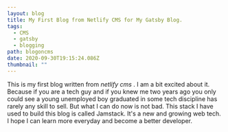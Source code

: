 ```yaml
---
layout: blog
title: My First Blog from Netlify CMS for My Gatsby Blog.
tags:
  - CMS
  - gatsby
  - blogging
path: blogoncms
date: 2020-09-30T19:15:24.086Z
thumbnail: ""
---
```


This is my first blog written from _netlify cms_ . I am a bit excited about it. Because if you are a tech guy and if you knew me two years ago you only could see a young unemployed boy graduated in some tech discipline has rarely any skill to sell. But what I can do now is not bad. This stack I have used to build this blog is called Jamstack. It's a new and growing web tech. I hope I can learn more everyday and become a better developer.
